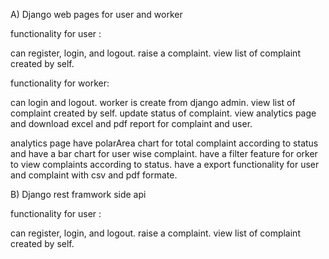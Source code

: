 A) Django web pages for user and worker

functionality for user :

can register, login, and logout.
raise a complaint.
view list of complaint created by self.


functionality for worker:

can login and logout. worker is create from django admin.
view list of complaint created by self.
update status of complaint.
view analytics page and download excel and pdf report for complaint and user.

analytics page have polarArea chart for total complaint according to status and have a bar chart for user wise complaint.
have a filter feature for orker to view complaints according to status.
have a export functionality for user and complaint with csv and pdf formate.


B) Django rest framwork side api

functionality for user :

can register, login, and logout.
raise a complaint.
view list of complaint created by self.
